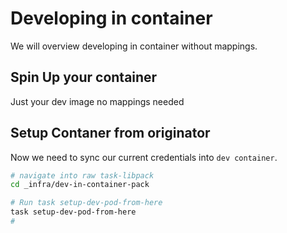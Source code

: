 # Developing in container

We will overview developing in container without mappings.

## Spin Up your container

Just your dev image no mappings needed

## Setup Contaner from originator

Now we need to sync our current credentials into
`dev container`.

```bash
# navigate into raw task-libpack
cd _infra/dev-in-container-pack

# Run task setup-dev-pod-from-here
task setup-dev-pod-from-here
#

```